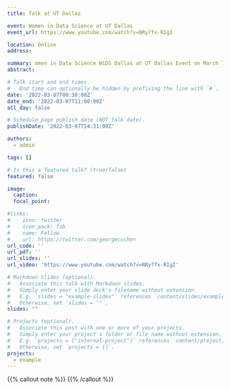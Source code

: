 ```yaml
---
title: Talk at UT Dallas

event: Women in Data Science at UT Dallas
event_url: https://www.youtube.com/watch?v=NRy7fx-RIgI

location: Online
address:

summary: omen in Data Science WiDS Dallas at UT Dallas Event on March 7, 2022
abstract:

# Talk start and end times.
#   End time can optionally be hidden by prefixing the line with `#`.
date: '2022-03-07T08:30:00Z'
date_end: '2022-03-07T11:00:00Z'
all_day: false

# Schedule page publish date (NOT talk date).
publishDate: '2022-03-07T14:31:00Z'

authors:
  - admin

tags: []

# Is this a featured talk? (true/false)
featured: false

image:
  caption:
  focal_point:

#links:
#  - icon: twitter
#    icon_pack: fab
#    name: Follow
#    url: https://twitter.com/georgecushen
url_code: ''
url_pdf: ''
url_slides: ''
url_video: 'https://www.youtube.com/watch?v=NRy7fx-RIgI'

# Markdown Slides (optional).
#   Associate this talk with Markdown slides.
#   Simply enter your slide deck's filename without extension.
#   E.g. `slides = "example-slides"` references `content/slides/example-slides.md`.
#   Otherwise, set `slides = ""`.
slides: ""

# Projects (optional).
#   Associate this post with one or more of your projects.
#   Simply enter your project's folder or file name without extension.
#   E.g. `projects = ["internal-project"]` references `content/project/deep-learning/index.md`.
#   Otherwise, set `projects = []`.
projects:
  - example
---
```


{{% callout note %}}
{{% /callout %}}